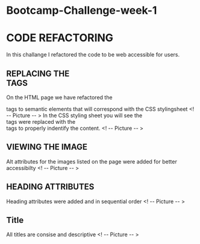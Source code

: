 # Bootcamp-Challenge-week-1

# CODE REFACTORING 
In this challange I refactored the code to be web accessible for users. 

## REPLACING THE <DIV> TAGS
On the HTML page we have refactored the <div> tags to semantic elements that will correspond with the CSS stylingsheet
<! -- Picture -- >
In the CSS styling sheet you will see the <div> tags were replaced with the <nav> tags to properly indentify the content.
<! -- Picture -- >

## VIEWING THE IMAGE
Alt attributes for the images listed on the page were added for better accessibilty
<! -- Picture -- >

## HEADING ATTRIBUTES
Heading attributes were added and in sequential order
<! -- Picture -- >

## Title
All titles are consise and descriptive 
<! -- Picture -- >